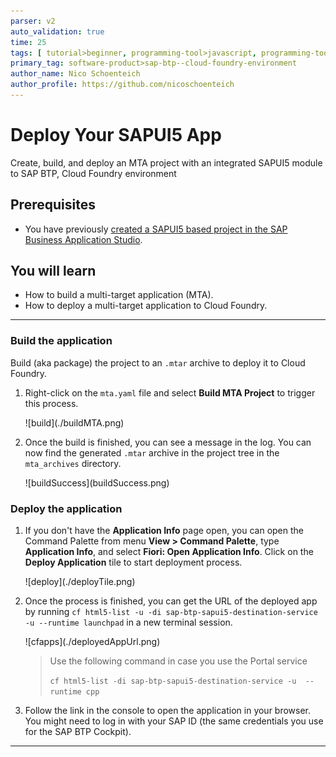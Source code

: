 ```yaml
---
parser: v2
auto_validation: true
time: 25
tags: [ tutorial>beginner, programming-tool>javascript, programming-tool>sapui5, programming-tool>html5, software-product>sap-business-technology-platform, software-product>sap-business-application-studio]
primary_tag: software-product>sap-btp--cloud-foundry-environment
author_name: Nico Schoenteich
author_profile: https://github.com/nicoschoenteich
---
```


# Deploy Your SAPUI5 App
<!-- description --> Create, build, and deploy an MTA project with an integrated SAPUI5 module to SAP BTP, Cloud Foundry environment

## Prerequisites
- You have previously [created a SAPUI5 based project in the SAP Business Application Studio](sapui5-101-create-project).

## You will learn
  - How to build a multi-target application (MTA).
  - How to deploy a multi-target application to Cloud Foundry.

---

### Build the application

Build (aka package) the project to an `.mtar` archive to deploy it to Cloud Foundry.

1. Right-click on the `mta.yaml` file and select **Build MTA Project** to trigger this process.

    <!-- border -->![build](./buildMTA.png)

2. Once the build is finished, you can see a message in the log. You can now find the generated `.mtar` archive in the project tree in the `mta_archives` directory.

    <!-- border -->![buildSuccess](buildSuccess.png)

### Deploy the application

1. If you don't have the **Application Info** page open, you can open the Command Palette from menu **View > Command Palette**, type **Application Info**, and select **Fiori: Open Application Info**. Click on the **Deploy Application** tile to start deployment process.

    <!-- border -->![deploy](./deployTile.png)

2. Once the process is finished, you can get the URL of the deployed app by running `cf html5-list -u -di sap-btp-sapui5-destination-service -u --runtime launchpad` in a new terminal session.

    <!-- border -->![cfapps](./deployedAppUrl.png)

    > Use the following command in case you use the Portal service
    >
    > `cf html5-list -di sap-btp-sapui5-destination-service -u  --runtime cpp`

3. Follow the link in the console to open the application in your browser. You might need to log in with your SAP ID (the same credentials you use for the SAP BTP Cockpit).

---
